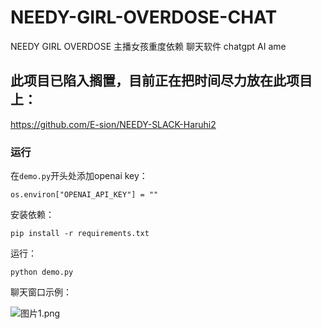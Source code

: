 # NEEDY-GIRL-OVERDOSE-CHAT
 NEEDY GIRL OVERDOSE 主播女孩重度依赖 聊天软件 chatgpt AI ame

## 此项目已陷入搁置，目前正在把时间尽力放在此项目上：
https://github.com/E-sion/NEEDY-SLACK-Haruhi2



### 运行
在`demo.py`开头处添加openai key：

`os.environ["OPENAI_API_KEY"] = ""`

安装依赖：

`pip install -r requirements.txt`

运行：

`python demo.py`

聊天窗口示例：




![图片1.png](https://s2.loli.net/2023/10/22/RIVBOwqv7EAFdz1.png)




